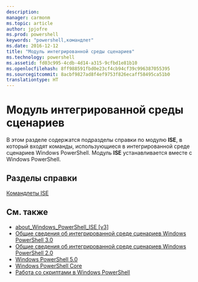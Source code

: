 ```yaml
---
description: 
manager: carmonm
ms.topic: article
author: jpjofre
ms.prod: powershell
keywords: "powershell,командлет"
ms.date: 2016-12-12
title: "Модуль интегрированной среды сценариев"
ms.technology: powershell
ms.assetid: fd03c995-4cdb-4d14-a315-9cfbd1e81b10
ms.openlocfilehash: 8ff988591fbd0e23cf4cb94cf39c996387055395
ms.sourcegitcommit: 8acbf9827ad8f4ef9753f826ecaff58495ca51b0
translationtype: HT
---
```

# <a name="ise-module"></a>Модуль интегрированной среды сценариев
В этом разделе содержатся подразделы справки по модулю **ISE**, в который входят команды, использующиеся в интегрированной среде сценариев Windows PowerShell. Модуль **ISE** устанавливается вместе с Windows PowerShell.

## <a name="help-topics"></a>Разделы справки
[Командлеты ISE](http://go.microsoft.com/fwlink/?LinkID=254686)

## <a name="see-also"></a>См. также
- [about_Windows_PowerShell_ISE [v3]](https://technet.microsoft.com/en-us/library/dfa54d47-60c6-4fff-8197-c747e8d411bb)
- [Общие сведения об интегрированной среде сценариев Windows PowerShell 3.0](http://go.microsoft.com/fwlink/?LinkId=254681)
- [Общие сведения об интегрированной среде сценариев Windows PowerShell 2.0](http://go.microsoft.com/fwlink/?LinkID=238569)
- [Windows PowerShell 5.0](../core-modules/Windows-PowerShell-5.0.md)
- [Windows PowerShell Core](https://technet.microsoft.com/en-us/library/4b75f1e4-f327-48f3-92ab-bf5435094d41)
- [Работа со скриптами в Windows PowerShell](../../getting-started/fundamental/Scripting-with-Windows-PowerShell.md)

